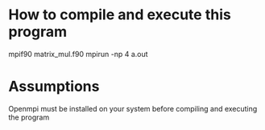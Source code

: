 # How to compile and execute this program
mpif90 matrix_mul.f90
mpirun -np 4 a.out

# Assumptions
Openmpi must be installed on your system before compiling and executing the program